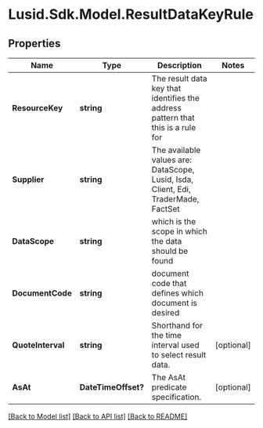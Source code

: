 
# Lusid.Sdk.Model.ResultDataKeyRule

## Properties

Name | Type | Description | Notes
------------ | ------------- | ------------- | -------------
**ResourceKey** | **string** | The result data key that identifies the address pattern that this is a rule for | 
**Supplier** | **string** | The available values are: DataScope, Lusid, Isda, Client, Edi, TraderMade, FactSet | 
**DataScope** | **string** | which is the scope in which the data should be found | 
**DocumentCode** | **string** | document code that defines which document is desired | 
**QuoteInterval** | **string** | Shorthand for the time interval used to select result data. | [optional] 
**AsAt** | **DateTimeOffset?** | The AsAt predicate specification. | [optional] 

[[Back to Model list]](../README.md#documentation-for-models)
[[Back to API list]](../README.md#documentation-for-api-endpoints)
[[Back to README]](../README.md)

